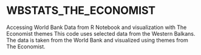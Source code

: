 # WBSTATS_THE_ECONOMIST
Accessing World Bank Data from R Notebook and visualization with The Economist themes
This code uses selected data from the Western Balkans. The data is taken from the World Bank and visualized using themes from The Economist.
